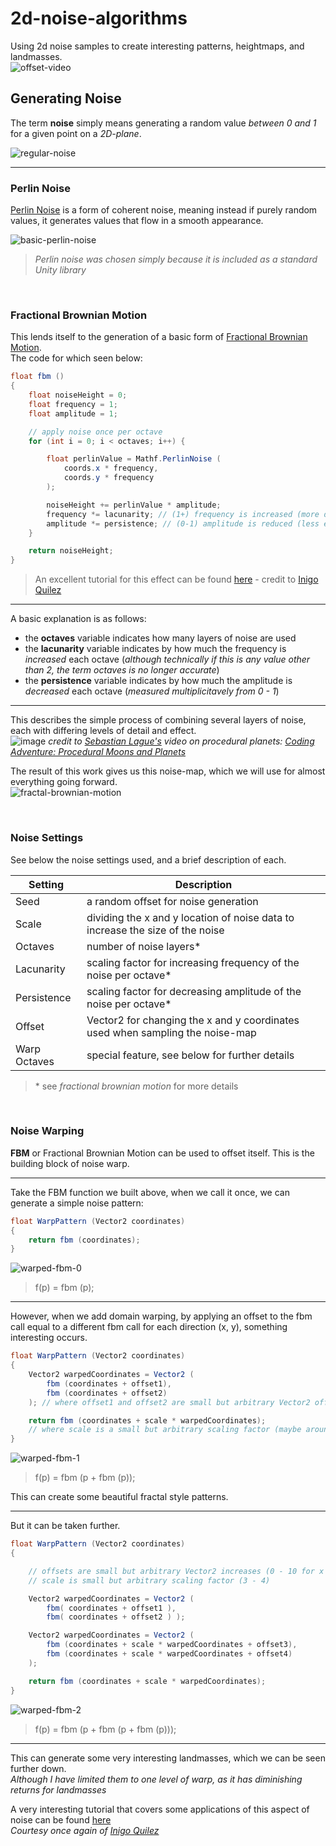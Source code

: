 # 2d-noise-algorithms

Using 2d noise samples to create interesting patterns, heightmaps, and landmasses.  
![offset-video](https://user-images.githubusercontent.com/97237166/151536462-17297341-adfc-4886-a9e3-0a1a16e32035.gif)

## Generating Noise

The term **noise** simply means generating a random value *between 0 and 1* for a given point on a *2D-plane*.

![regular-noise](https://user-images.githubusercontent.com/97237166/151638052-c8273e77-0021-411b-8749-abedbe2bb7c8.png)

---

### Perlin Noise

[Perlin Noise](https://en.wikipedia.org/wiki/Perlin_noise) is a form of coherent noise, meaning instead if purely random values, it generates values that flow in a smooth appearance.

![basic-perlin-noise](https://user-images.githubusercontent.com/97237166/151638145-c010a5da-d98e-430e-b996-c630e25f2ff6.png)

>*Perlin noise was chosen simply because it is included as a standard Unity library*

&nbsp;

### Fractional Brownian Motion

This lends itself to the generation of a basic form of [Fractional Brownian Motion](https://en.wikipedia.org/wiki/Fractional_Brownian_motion).  
The code for which seen below:

```c#
float fbm ()
{
    float noiseHeight = 0;
    float frequency = 1;
    float amplitude = 1;

    // apply noise once per octave
    for (int i = 0; i < octaves; i++) {

        float perlinValue = Mathf.PerlinNoise (
            coords.x * frequency,
            coords.y * frequency
        );

        noiseHeight += perlinValue * amplitude;
        frequency *= lacunarity; // (1+) frequency is increased (more detail)
        amplitude *= persistence; // (0-1) amplitude is reduced (less effect)
    }

    return noiseHeight;
}
```

>An excellent tutorial for this effect can be found [here](https://www.iquilezles.org/www/articles/fbm/fbm.htm) - credit to [Inigo Quilez](https://www.iquilezles.org/)

---

A basic explanation is as follows:

- the **octaves** variable indicates how many layers of noise are used
- the **lacunarity** variable indicates by how much the frequency is *increased* each octave (*although technically if this is any value other than 2, the term octaves is no longer accurate*)
- the **persistence** variable indicates by how much the amplitude is *decreased* each octave (*measured multiplicitavely from 0 - 1*)

---

This describes the simple process of combining several layers of noise, each with differing levels of detail and effect.  
![image](https://user-images.githubusercontent.com/97237166/151534717-c41cc137-25b5-4e3f-809f-e87a57354128.png)
*credit to [Sebastian Lague's](https://www.youtube.com/channel/UCmtyQOKKmrMVaKuRXz02jbQ) video on procedural planets:
[Coding Adventure: Procedural Moons and Planets](https://youtu.be/lctXaT9pxA0?t=513)*

The result of this work gives us this noise-map, which we will use for almost everything going forward.  
![fractal-brownian-motion](https://user-images.githubusercontent.com/97237166/151536714-e6871769-492f-40fd-9d33-f29d3f8b894c.png)

&nbsp;

### Noise Settings

See below the noise settings used, and a brief description of each.

| Setting | Description |
| ------- | ----------- |
| Seed | a random offset for noise generation
| Scale | dividing the x and y location of noise data to increase the size of the noise
| Octaves | number of noise layers*
| Lacunarity | scaling factor for increasing frequency of the noise per octave*
| Persistence | scaling factor for decreasing amplitude of the noise per octave*
| Offset | Vector2 for changing the x and y coordinates used when sampling the noise-map
| Warp Octaves | special feature, see below for further details

>\* see *fractional brownian motion* for more details

&nbsp;

### Noise Warping

**FBM** or Fractional Brownian Motion can be used to offset itself. This is the building block of noise warp.

---

Take the FBM function we built above, when we call it once, we can generate a simple noise pattern:

```c#
float WarpPattern (Vector2 coordinates)
{
    return fbm (coordinates);
}
```

![warped-fbm-0](https://user-images.githubusercontent.com/97237166/151548155-5be47cb8-abe5-48e8-bb04-c9efae78eddf.png)

> f(p) = fbm (p);

---

However, when we add domain warping, by applying an offset to the fbm call equal to a different fbm call for each direction (x, y), something interesting occurs.

```c#
float WarpPattern (Vector2 coordinates)
{
    Vector2 warpedCoordinates = Vector2 (
        fbm (coordinates + offset1),
        fbm (coordinates + offset2)
    ); // where offset1 and offset2 are small but arbitrary Vector2 offsets (maybe around 0 - 10)

    return fbm (coordinates + scale * warpedCoordinates);
    // where scale is a small but arbitrary scaling factor (maybe around 3 - 4)
}
```

![warped-fbm-1](https://user-images.githubusercontent.com/97237166/151547736-800a4d11-abc1-4251-9461-7a04a9c9411d.png)

> f(p) = fbm (p + fbm (p));

This can create some beautiful fractal style patterns. 

---

But it can be taken further.

```c#
float WarpPattern (Vector2 coordinates)
{

    // offsets are small but arbitrary Vector2 increases (0 - 10 for x and y)
    // scale is small but arbitrary scaling factor (3 - 4)

    Vector2 warpedCoordinates = Vector2 (
        fbm( coordinates + offset1 ),
        fbm( coordinates + offset2 ) );

    Vector2 warpedCoordinates = Vector2 (
        fbm (coordinates + scale * warpedCoordinates + offset3),
        fbm (coordinates + scale * warpedCoordinates + offset4)
    );

    return fbm (coordinates + scale * warpedCoordinates);
}
```

![warped-fbm-2](https://user-images.githubusercontent.com/97237166/151547685-f5d5852e-718f-42be-aaca-6913c411c9c5.png)

> f(p) = fbm (p + fbm (p + fbm (p)));

---

This can generate some very interesting landmasses, which we can be seen further down.  
*Although I have limited them to one level of warp, as it has diminishing returns for landmasses*

A very interesting tutorial that covers some applications of this aspect of noise can be found [here](https://www.iquilezles.org/www/articles/warp/warp.htm)   
*Courtesy once again of [Inigo Quilez](https://www.iquilezles.org/)*
